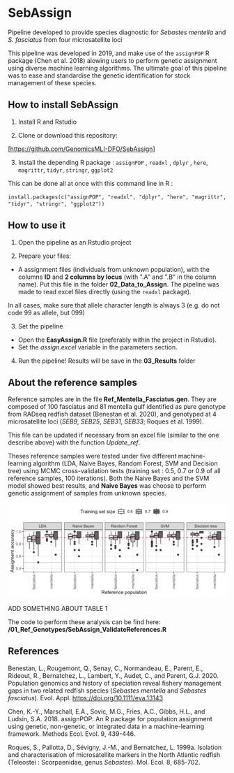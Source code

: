# SebAssign

Pipeline developed to provide species diagnostic for *Sebastes mentella* and *S. fasciatus* from four microsatellite loci

This pipeline was developed in 2019, and make use of the `assignPOP` R package (Chen et al. 2018) alowing users to perform genetic assignment using diverse machine learning algorithms. The ultimate goal of this pipeline was to ease and standardise the genetic identification for stock management of these species. 

## How to install SebAssign

1. Install R and Rstudio

2. Clone or download this repository:

[https://github.com/GenomicsMLI-DFO/SebAssign]

3. Install the depending R package : `assignPOP` , `readxl` , `dplyr` , `here`, `magrittr`, `tidyr`, `stringr`, `ggplot2`

This can be done all at once with this command line in R :

```{r}
install.packages(c("assignPOP", "readxl", "dplyr", "here", "magrittr", "tidyr", "stringr", "ggplot2"))
```

## How to use it

1. Open the pipeline as an Rstudio project

2. Prepare your files:

-   A assignment files (individuals from unknown population), with the columns **ID** and **2 columns by locus** (with ".A" and ".B" in the column name). Put this file in the folder **02_Data_to_Assign**. The pipeline was made to read excel files directly (using the `readxl` package). 

In all cases, make sure that allele character length is always 3 (e.g. do not code 99 as allele, but 099)

3.  Set the pipeline

-   Open the **EasyAssign.R** file (preferably within the project in Rstudio).
-   Set the *assign.excel* variable in the parameters section.

4.  Run the pipeline! Results will be save in the **03_Results** folder

## About the reference samples

Reference samples are in the file **Ref_Mentella_Fasciatus.gen**. They are composed of 100 fasciatus and 81 mentella gulf identified as pure genotype from RADseq redfish dataset (Benestan et al. 2020), and genotyped at 4 microsatellite loci (*SEB9*, *SEB25*, *SEB31*, *SEB33*; Roques et al. 1999).

This file can be updated if necessary from an excel file (similar to the one describe above) with the function *Update_ref*.

Theses reference samples were tested under five different machine-learning algorithm (LDA, Naive Bayes, Random Forest, SVM and Decision tree) using MCMC cross-validation tests (training set : 0.5, 0.7 or 0.9 of all reference samples, 100 iterations). Both the Naive Bayes and the SVM model showed best results, and **Naive Bayes** was choose to perform genetic assignment of samples from unknown species.  

![fig1](/01_Ref_Genotypes/Ref_validation_MCMC.png)

ADD SOMETHING ABOUT TABLE 1

The code to perform these analysis can be find here: **/01_Ref_Genotypes/SebAssign_ValidateReferences.R**

## References

Benestan, L., Rougemont, Q., Senay, C., Normandeau, E., Parent, E., Rideout, R., Bernatchez, L., Lambert, Y., Audet, C., and Parent, G.J. 2020. Population genomics and history of speciation reveal fishery management gaps in two related redfish species (*Sebastes mentella* and *Sebastes fasciatus*). Evol. Appl. https://doi.org/10.1111/eva.13143

Chen, K.-Y., Marschall, E.A., Sovic, M.G., Fries, A.C., Gibbs, H.L., and Ludsin, S.A. 2018. assignPOP: An R package for population assignment using genetic, non-genetic, or integrated data in a machine-learning framework. Methods Ecol. Evol. 9, 439-446.

Roques, S., Pallotta, D., Sévigny, J.-M., and Bernatchez, L. 1999a. Isolation and characterisation of microsatellite markers in the North Atlantic redfish (Teleostei : Scorpaenidae, genus *Sebastes*). Mol. Ecol. 8, 685-702.
